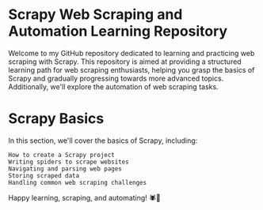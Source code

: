 # Scrapy Web Scraping and Automation Learning Repository

Welcome to my GitHub repository dedicated to learning and practicing web scraping with Scrapy. This repository is aimed at providing a structured learning path for web scraping enthusiasts, helping you grasp the basics of Scrapy and gradually progressing towards more advanced topics. Additionally, we'll explore the automation of web scraping tasks.

# Scrapy Basics

In this section, we'll cover the basics of Scrapy, including:

    How to create a Scrapy project
    Writing spiders to scrape websites
    Navigating and parsing web pages
    Storing scraped data
    Handling common web scraping challenges

Happy learning, scraping, and automating! 🕷️🤖